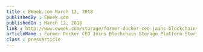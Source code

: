 ```yaml
---
title : EWeek.com March 12, 2018
publishedBy : EWeek.com
publishedOn : March 12, 2018
link : http://www.eweek.com/storage/former-docker-ceo-joins-blockchain-storage-platform-storj-labs
articleName : ​Former Docker CEO Joins Blockchain Storage Platform Storj Labs
class : pressArticle
---
```

